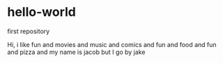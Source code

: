# hello-world
first repository

Hi, i like fun and movies and music and comics and fun and food and fun and pizza
and my name is jacob but I go by jake
